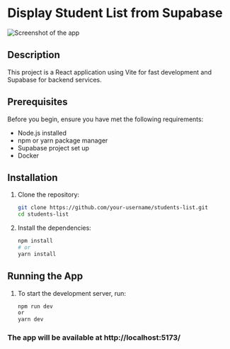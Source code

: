 # Display Student List from Supabase

![Screenshot of the app](../students-list/src/assets/students-list-screenshot.png)

## Description

This project is a React application using Vite for fast development and Supabase for backend services.


## Prerequisites

Before you begin, ensure you have met the following requirements:
- Node.js installed
- npm or yarn package manager
- Supabase project set up
- Docker 


## Installation

1. Clone the repository:

    ```sh
    git clone https://github.com/your-username/students-list.git
    cd students-list
    ```


2. Install the dependencies:

      ```sh
    npm install
    # or
    yarn install
    ```


## Running the App

1. To start the development server, run:

    ```sh
    npm run dev
    or
    yarn dev
    ```

### The app will be available at http://localhost:5173/


